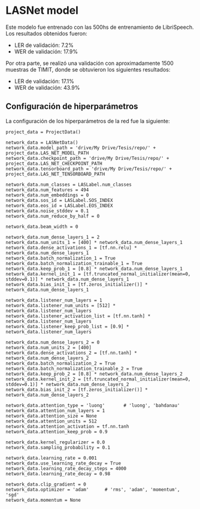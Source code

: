 # LASNet model

Este modelo fue entrenado con las 500hs de entrenamiento de LibriSpeech. Los resultados obtenidos fueron:
- LER de validación: 7.2%
- WER de validación: 17.9%

Por otra parte, se realizó una validación con aproximadamente 1500 muestras de TIMIT, donde se obtuvieron los siguientes resultados:
- LER de validación: 17.1%
- WER de validación: 43.9%

## Configuración de hiperparámetros

La configuración de los hiperparámetros de la red fue la siguiente:

```
project_data = ProjectData()

network_data = LASNetData()
network_data.model_path = 'drive/My Drive/Tesis/repo/' + project_data.LAS_NET_MODEL_PATH
network_data.checkpoint_path = 'drive/My Drive/Tesis/repo/' + project_data.LAS_NET_CHECKPOINT_PATH
network_data.tensorboard_path = 'drive/My Drive/Tesis/repo/' + project_data.LAS_NET_TENSORBOARD_PATH

network_data.num_classes = LASLabel.num_classes
network_data.num_features = 494
network_data.num_embeddings = 0
network_data.sos_id = LASLabel.SOS_INDEX
network_data.eos_id = LASLabel.EOS_INDEX
network_data.noise_stddev = 0.1
network_data.num_reduce_by_half = 0

network_data.beam_width = 0

network_data.num_dense_layers_1 = 2
network_data.num_units_1 = [400] * network_data.num_dense_layers_1
network_data.dense_activations_1 = [tf.nn.relu] * network_data.num_dense_layers_1
network_data.batch_normalization_1 = True
network_data.batch_normalization_trainable_1 = True
network_data.keep_prob_1 = [0.8] * network_data.num_dense_layers_1
network_data.kernel_init_1 = [tf.truncated_normal_initializer(mean=0, stddev=0.1)] * network_data.num_dense_layers_1
network_data.bias_init_1 = [tf.zeros_initializer()] * network_data.num_dense_layers_1

network_data.listener_num_layers = 1
network_data.listener_num_units = [512] * network_data.listener_num_layers
network_data.listener_activation_list = [tf.nn.tanh] * network_data.listener_num_layers
network_data.listener_keep_prob_list = [0.9] * network_data.listener_num_layers

network_data.num_dense_layers_2 = 0
network_data.num_units_2 = [400]
network_data.dense_activations_2 = [tf.nn.tanh] * network_data.num_dense_layers_2
network_data.batch_normalization_2 = True
network_data.batch_normalization_trainable_2 = True
network_data.keep_prob_2 = [0.8] * network_data.num_dense_layers_2
network_data.kernel_init_2 = [tf.truncated_normal_initializer(mean=0, stddev=0.1)] * network_data.num_dense_layers_2
network_data.bias_init_2 = [tf.zeros_initializer()] * network_data.num_dense_layers_2

network_data.attention_type = 'luong'       # 'luong', 'bahdanau'
network_data.attention_num_layers = 1
network_data.attention_size = None
network_data.attention_units = 512
network_data.attention_activation = tf.nn.tanh
network_data.attention_keep_prob = 0.9

network_data.kernel_regularizer = 0.0
network_data.sampling_probability = 0.1

network_data.learning_rate = 0.001
network_data.use_learning_rate_decay = True
network_data.learning_rate_decay_steps = 4000
network_data.learning_rate_decay = 0.98

network_data.clip_gradient = 0
network_data.optimizer = 'adam'      # 'rms', 'adam', 'momentum', 'sgd'
network_data.momentum = None
```
